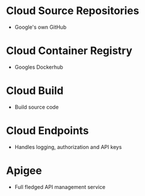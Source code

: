# Cloud Source Repositories
- Google's own GitHub

# Cloud Container Registry
- Googles Dockerhub

# Cloud Build
- Build source code

# Cloud Endpoints
- Handles logging, authorization and API keys

# Apigee
- Full fledged API management service

